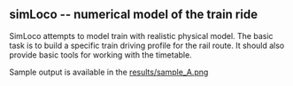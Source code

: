 ## simLoco -- numerical model of the train ride

SimLoco attempts to model train with realistic physical model. The basic task is to build a specific train driving profile for the rail route. It should also provide basic tools for working with the timetable.

Sample output is available in the [results/sample_A.png](https://github.com/celestian/simLoco/blob/dev/results/sample_A.png)

